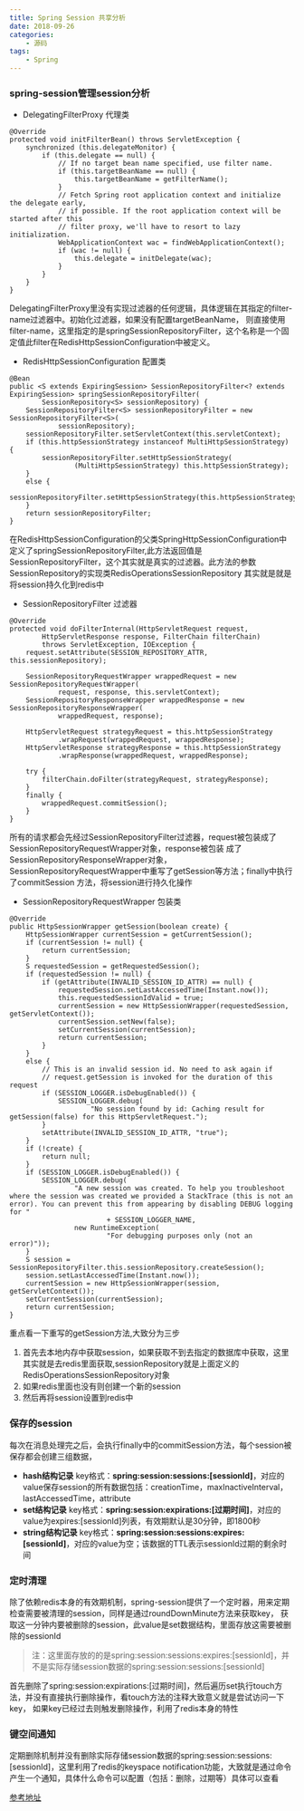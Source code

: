 ```yaml
---
title: Spring Session 共享分析
date: 2018-09-26
categories:
    - 源码
tags:
    - Spring
---
```


### spring-session管理session分析
* DelegatingFilterProxy 代理类

```
@Override
protected void initFilterBean() throws ServletException {
    synchronized (this.delegateMonitor) {
        if (this.delegate == null) {
            // If no target bean name specified, use filter name.
            if (this.targetBeanName == null) {
                this.targetBeanName = getFilterName();
            }
            // Fetch Spring root application context and initialize the delegate early,
            // if possible. If the root application context will be started after this
            // filter proxy, we'll have to resort to lazy initialization.
            WebApplicationContext wac = findWebApplicationContext();
            if (wac != null) {
                this.delegate = initDelegate(wac);
            }
        }
    }
}
```
DelegatingFilterProxy里没有实现过滤器的任何逻辑，具体逻辑在其指定的filter-name过滤器中。初始化过滤器，如果没有配置targetBeanName，
则直接使用filter-name，这里指定的是springSessionRepositoryFilter，这个名称是一个固定值此filter在RedisHttpSessionConfiguration中被定义。

* RedisHttpSessionConfiguration 配置类
```
@Bean
public <S extends ExpiringSession> SessionRepositoryFilter<? extends ExpiringSession> springSessionRepositoryFilter(
        SessionRepository<S> sessionRepository) {
    SessionRepositoryFilter<S> sessionRepositoryFilter = new SessionRepositoryFilter<S>(
            sessionRepository);
    sessionRepositoryFilter.setServletContext(this.servletContext);
    if (this.httpSessionStrategy instanceof MultiHttpSessionStrategy) {
        sessionRepositoryFilter.setHttpSessionStrategy(
                (MultiHttpSessionStrategy) this.httpSessionStrategy);
    }
    else {
        sessionRepositoryFilter.setHttpSessionStrategy(this.httpSessionStrategy);
    }
    return sessionRepositoryFilter;
}
``` 
在RedisHttpSessionConfiguration的父类SpringHttpSessionConfiguration中定义了springSessionRepositoryFilter,此方法返回值是
SessionRepositoryFilter，这个其实就是真实的过滤器。此方法的参数SessionRepository的实现类RedisOperationsSessionRepository
其实就是就是将session持久化到redis中

* SessionRepositoryFilter 过滤器

```
@Override
protected void doFilterInternal(HttpServletRequest request,
        HttpServletResponse response, FilterChain filterChain)
        throws ServletException, IOException {
    request.setAttribute(SESSION_REPOSITORY_ATTR, this.sessionRepository);

    SessionRepositoryRequestWrapper wrappedRequest = new SessionRepositoryRequestWrapper(
            request, response, this.servletContext);
    SessionRepositoryResponseWrapper wrappedResponse = new SessionRepositoryResponseWrapper(
            wrappedRequest, response);

    HttpServletRequest strategyRequest = this.httpSessionStrategy
            .wrapRequest(wrappedRequest, wrappedResponse);
    HttpServletResponse strategyResponse = this.httpSessionStrategy
            .wrapResponse(wrappedRequest, wrappedResponse);

    try {
        filterChain.doFilter(strategyRequest, strategyResponse);
    }
    finally {
        wrappedRequest.commitSession();
    }
}
```
所有的请求都会先经过SessionRepositoryFilter过滤器，request被包装成了SessionRepositoryRequestWrapper对象，response被包装
成了SessionRepositoryResponseWrapper对象，SessionRepositoryRequestWrapper中重写了getSession等方法；finally中执行了commitSession
方法，将session进行持久化操作

* SessionRepositoryRequestWrapper 包装类

```
@Override
public HttpSessionWrapper getSession(boolean create) {
    HttpSessionWrapper currentSession = getCurrentSession();
    if (currentSession != null) {
        return currentSession;
    }
    S requestedSession = getRequestedSession();
    if (requestedSession != null) {
        if (getAttribute(INVALID_SESSION_ID_ATTR) == null) {
            requestedSession.setLastAccessedTime(Instant.now());
            this.requestedSessionIdValid = true;
            currentSession = new HttpSessionWrapper(requestedSession, getServletContext());
            currentSession.setNew(false);
            setCurrentSession(currentSession);
            return currentSession;
        }
    }
    else {
        // This is an invalid session id. No need to ask again if
        // request.getSession is invoked for the duration of this request
        if (SESSION_LOGGER.isDebugEnabled()) {
            SESSION_LOGGER.debug(
                    "No session found by id: Caching result for getSession(false) for this HttpServletRequest.");
        }
        setAttribute(INVALID_SESSION_ID_ATTR, "true");
    }
    if (!create) {
        return null;
    }
    if (SESSION_LOGGER.isDebugEnabled()) {
        SESSION_LOGGER.debug(
                "A new session was created. To help you troubleshoot where the session was created we provided a StackTrace (this is not an error). You can prevent this from appearing by disabling DEBUG logging for "
                        + SESSION_LOGGER_NAME,
                new RuntimeException(
                        "For debugging purposes only (not an error)"));
    }
    S session = SessionRepositoryFilter.this.sessionRepository.createSession();
    session.setLastAccessedTime(Instant.now());
    currentSession = new HttpSessionWrapper(session, getServletContext());
    setCurrentSession(currentSession);
    return currentSession;
}
```

重点看一下重写的getSession方法,大致分为三步
1. 首先去本地内存中获取session，如果获取不到去指定的数据库中获取，这里其实就是去redis里面获取,sessionRepository就是上面定义的RedisOperationsSessionRepository对象
2. 如果redis里面也没有则创建一个新的session
3. 然后再将session设置到redis中

### 保存的session
每次在消息处理完之后，会执行finally中的commitSession方法，每个session被保存都会创建三组数据，
* **hash结构记录** key格式：**spring:session:sessions:[sessionId]**，对应的value保存session的所有数据包括：creationTime，maxInactiveInterval，lastAccessedTime，attribute
* **set结构记录** key格式：**spring:session:expirations:[过期时间]**，对应的value为expires:[sessionId]列表，有效期默认是30分钟，即1800秒
* **string结构记录** key格式：**spring:session:sessions:expires:[sessionId]**，对应的value为空；该数据的TTL表示sessionId过期的剩余时间

### 定时清理
除了依赖redis本身的有效期机制，spring-session提供了一个定时器，用来定期检查需要被清理的session，同样是通过roundDownMinute方法来获取key，
获取这一分钟内要被删除的session，此value是set数据结构，里面存放这需要被删除的sessionId
> 注：这里面存放的的是spring:session:sessions:expires:[sessionId]，并不是实际存储session数据的spring:session:sessions:[sessionId]

首先删除了spring:session:expirations:[过期时间]，然后遍历set执行touch方法，并没有直接执行删除操作，看touch方法的注释大致意义就是尝试访问一下key，
如果key已经过去则触发删除操作，利用了redis本身的特性

### 键空间通知
定期删除机制并没有删除实际存储session数据的spring:session:sessions:[sessionId]，这里利用了redis的keyspace notification功能，大致就是通过命令产生一个通知，具体什么命令可以配置（包括：删除，过期等）具体可以查看

[参考地址](http://www.sohu.com/a/260010804_464962)